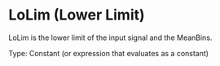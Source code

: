 # LoLim (Lower Limit)

LoLim is the lower limit of the input signal and the MeanBins.

Type: Constant (or expression that evaluates as a constant)
